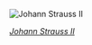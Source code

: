 
![Johann Strauss II](https://upload.wikimedia.org/wikipedia/commons/thumb/6/67/Johann_Strauss_II_by_Fritz_Luckhardt.jpg/450px-Johann_Strauss_II_by_Fritz_Luckhardt.jpg)

*[Johann Strauss II](https://wikipedia.org/wiki/File:Johann_Strauss_II_by_Fritz_Luckhardt.jpg)*
